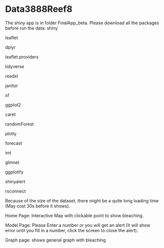 # Data3888Reef8
The shiny app is in folder FinalApp_beta.
Please download all the packages before run the data:
shiny

leaflet

dplyr

leaflet.providers

tidyverse

readxl

janitor

sf

ggplot2

caret

randomForest

plotly

forecast

iml

glmnet

ggplotify

shinyalert

rsconnect

Because of the size of the dataset, there might be a quite long loading time (May cost 30s before it shows).

Home Page: Interactive Map with clickable point to show bleaching.

Model Page: Please Enter a number or you will get an alert (It will show error until you fill in a number, click the screen to close the alert).

Graph page: shows general graph with bleaching
